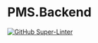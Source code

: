 # PMS.Backend

[![GitHub Super-Linter](https://github.com/jorge.paravicini/PMS.Backend/workflows/Lint%20Code%20Base/badge.svg)](https://github.com/marketplace/actions/super-linter)

